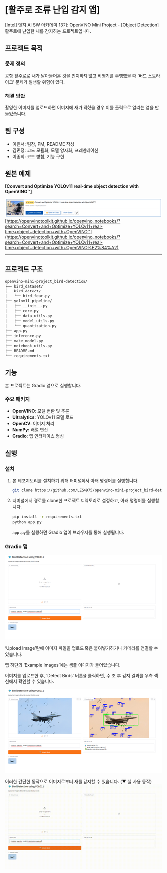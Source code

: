 # [활주로 조류 난입 감지 앱]

[Intel] 엣지 AI SW 아카데미 13기: OpenVINO Mini Project - [Object Detection]
활주로에 난입한 새를 감지하는 프로젝트입니다.

## 프로젝트 목적

### 문제 정의

공항 활주로로 새가 날아들어온 것을 인지하지 않고 비행기를 주행했을 때 ‘버드 스트라이크’ 문제가 발생할 위험이 있다.

### 해결 방안

촬영한 이미지를 업로드하면 이미지에 새가 찍혔을 경우 이를 출력으로 알리는 앱을 만들었습니다.

## 팀 구성

- 이은서: 팀장, PM, README 작성
- 김민정: 코드 모듈화, 모델 양자화, 프레젠테이션
- 이종희: 코드 병합, 기능 구현

## 원본 예제

**[Convert and Optimize YOLOv11 real-time object detection with OpenVINO™]**

![openvino.png](./assets/openvino.png)
[https://openvinotoolkit.github.io/openvino_notebooks/?search=Convert+and+Optimize+YOLOv11+real-time+object+detection+with+OpenVINO™](https://openvinotoolkit.github.io/openvino_notebooks/?search=Convert+and+Optimize+YOLOv11+real-time+object+detection+with+OpenVINO%E2%84%A2)

---

## 프로젝트 구조

```
openvino-mini-project_bird-detection/
├── bird_dataset/
├── bird_detect/
│   └── bird_fear.py
├── yolov11_pipeline/
│   ├── __init__.py
│   ├── core.py
│   ├── data_utils.py
│   ├── model_utils.py
│   └── quantization.py
├── app.py
├── inference.py
├── make_model.py
├── notebook_utils.py
├── README.md
└── requirements.txt
```

## 기능

본 프로젝트는 Gradio 앱으로 실행합니다.


### 주요 패키지

- **OpenVINO**: 모델 변환 및 추론
- **Ultralytics**: YOLOv11 모델 로드
- **OpenCV**: 이미지 처리
- **NumPy:** 배열 연산
- **Gradio**: 앱 인터페이스 형성

## 실행

### 설치

1. 본 레포지토리를 설치하기 위해 터미널에서 아래 명령어를 실행합니다.
    
    ```bash
    git clone https://github.com/LES4975/openvino-mini-project_bird-detection.git
    ```
    
2. 터미널에서 경로를 clone한 프로젝트 디렉토리로 설정하고, 아래 명령어를 실행합니다.
    
    ```bash
    pip install -r requirements.txt
    python app.py
    ```
    
    `app.py`를 실행하면 Gradio 앱이 브라우저를 통해 실행됩니다.
    

### Gradio 앱

![image.png](./assets/image.png)

‘Upload Image’란에 이미지 파일을 업로드 혹은 붙여넣기하거나 카메라를 연결할 수 있습니다.

앱 하단의 ‘Example Images’에는 샘플 이미지가 들어있습니다.

이미지를 업로드한 후, ‘Detect Birds’ 버튼을 클릭하면, 수 초 후 감지 결과를 우측 섹션에서 확인할 수 있습니다.

![image2.png](./assets/image2.png)

이러한 간단한 동작으로 이미지로부터 새를 감지할 수 있습니다.
(▼ 실 사용 동작)
![try.gif](./assets/try.gif)